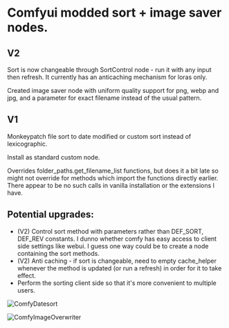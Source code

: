 # Comfyui modded sort + image saver nodes.

## V2
Sort is now changeable through SortControl node - run it with any input then refresh. It currently has an anticaching mechanism for loras only.

Created image saver node with uniform quality support for png, webp and jpg, and a parameter for exact filename instead of the usual pattern.

## V1
Monkeypatch file sort to date modified or custom sort instead of lexicographic.

Install as standard custom node.

Overrides folder_paths.get_filename_list functions, but does it a bit late so might not override for methods which import the functions directly earlier.
There appear to be no such calls in vanilla installation or the extensions I have.

## Potential upgrades:
- (V2) Control sort method with parameters rather than DEF_SORT, DEF_REV constants. I dunno whether comfy has easy access to client side settings like webui.
I guess one way could be to create a node containing the sort methods.
- (V2) Anti caching - if sort is changeable, need to empty cache_helper whenever the method is updated (or run a refresh) in order for it to take effect.
- Perform the sorting client side so that it's more convenient to multiple users.

![ComfyDatesort](https://github.com/user-attachments/assets/a791d007-e6c1-45e0-9dbd-c517cb920ba5)

![ComfyImageOverwriter](https://github.com/user-attachments/assets/9406f3a1-0d1e-4132-8dc2-8cf129effd40)


